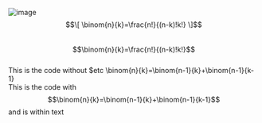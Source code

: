 ---
---
![image](https://user-images.githubusercontent.com/68666932/131105773-6ea227bd-6e6a-4124-96bb-1f93939bb1cb.png)  
$$\[
\binom{n}{k}=\frac{n!}{(n-k)!k!}
\]$$    
$$\binom{n}{k}=\frac{n!}{(n-k)!k!}$$  
This is the code without $etc    \binom{n}{k}=\binom{n-1}{k}+\binom{n-1}{k-1}  
This is the code with $$\binom{n}{k}=\binom{n-1}{k}+\binom{n-1}{k-1}$$ and is within text   
